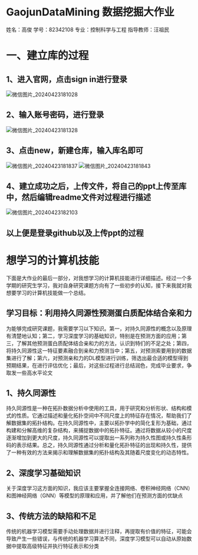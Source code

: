 GaojunDataMining 数据挖掘大作业
=
姓名：高俊 学号：82342108 专业：控制科学与工程 指导教师：汪祖民
# 一、建立库的过程
## 1、进入官网，点击sign in进行登录
![微信图片_20240423181028](https://github.com/HandsomeGaoJ/GJDataMining/assets/151522211/ff51bdfd-5bce-4276-9d43-c31dbc8adefa)
## 2、输入账号密码，进行登录
![微信图片_20240423181328](https://github.com/HandsomeGaoJ/GJDataMining/assets/151522211/cf8916be-47c2-418b-913e-a7b8877ad64f)
## 3、点击new，新建仓库，输入库名即可
![微信图片_20240423181837](https://github.com/HandsomeGaoJ/GJDataMining/assets/151522211/7447dfdf-5947-4a06-9514-2b0ddaea8374)
![微信图片_20240423181843](https://github.com/HandsomeGaoJ/GJDataMining/assets/151522211/d71371a8-0ff9-4a90-8cf7-49e5c06c5d4f)
## 4、建立成功之后，上传文件，将自己的ppt上传至库中，然后编辑readme文件对过程进行描述
![微信图片_20240423182103](https://github.com/HandsomeGaoJ/GJDataMining/assets/151522211/fb60bcee-e5fa-4cf6-8bde-fec96e44bd77)
## 以上便是登录github以及上传ppt的过程

# 想学习的计算机技能
下面是大作业的最后一部分，对我想学习的计算机技能进行详细描述。经过一个多学期的研究生学习，我对自身研究课题方向有了一些初步的认知，接下来我就对我想要学习的计算机技能做一个总结。
## 学习目标：利用持久同源性预测蛋白质配体结合亲和力
为能够完成研究课题，我需要学习以下知识。第一，对持久同源性的概念以及原理有清楚地认知；第二，学习深度学习的基础知识，特别是在预测方面的应用；第三，了解其他预测蛋白质配体结合亲和力的方法，认识到特们的不足之处；第四，将持久同源性这一特征要素融合到亲和力预测当中；第五，对预测索要用到的数据集进行了解；第六，对预测亲和力的DL模型进行训练，筛选出最合适的模型得到预期结果，在进行评估优化；最后，对这些过程进行总结润色，完成毕业要求，争取发一些高水平论文
## 1、持久同源性
持久同源性是一种在拓扑数据分析中使用的工具，用于研究和分析形状、结构和模式的性质。它通过描述和量化拓扑空间中不同尺度上的特征存在情况，帮助我们了解数据集的拓扑结构。在持久同源性中，主要以拓扑学中的简化复形为基础，通过构建和分解高维的复杂结构，来捕捉数据中的拓扑特征。通过将数据从较小的尺度逐渐增加到更大的尺度，持久同源性可以提取出一系列称为持久性图或持久性条形码的表示结果。总之，持久同源性通过分析和量化拓扑特征的出现和持久性，提供了一种有效的方法来揭示和理解数据集的拓扑结构及其随着尺度变化的动态特性。
## 2、深度学习基础知识
关于深度学习这方面的知识，我应该主要掌握全连接网络、卷积神经网络（CNN）和图神经网络（GNN）等模型的原理和应用，并了解他们在预测方面的优缺点
## 3、传统方法的缺陷和不足
传统的机器学习模型需要手动处理数据并进行注释，再提取有价值的特征，可能会导致产生一些错误，与传统的机器学习算法不同，深度学习模型可以自动从原始数据中提取高级特征并执行特征表示和分类
